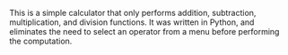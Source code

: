 This is a simple calculator that only performs addition, subtraction, multiplication, and division functions. It was written in Python, and eliminates the need to select an operator from a menu before performing the computation.

